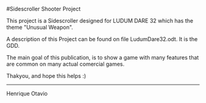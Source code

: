 #Sidescroller Shooter Project

This project is a Sidescroller designed for LUDUM DARE 32 which has the theme "Unusual Weapon".

A description of this Project can be found on file LudumDare32.odt. It is the GDD. 

The main goal of this publication, is to show a game with many features that are common on many actual comercial games.

Thakyou, and hope this helps :)

<hr>
Henrique Otavio
